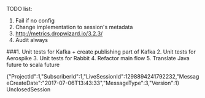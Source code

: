 TODO list:

1. Fail if no config
2. Change implementation to session's metadata
3. http://metrics.dropwizard.io/3.2.3/
4. Audit always


###1. Unit tests for Kafka + create publishing part of Kafka
2. Unit tests for Aerospike 
3. Unit tests for Rabbit
4. Refactor main flow
5. Translate Java future to scala future


{"ProjectId":1,"SubscriberId":1,"LiveSessionId":1298894241792232,"MessageCreateDate":"2017-07-06T13:43:33","MessageType":3,"Version":1}
UnclosedSession